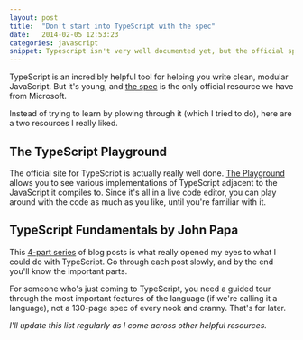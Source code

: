 ```yaml
---
layout: post
title:  "Don't start into TypeScript with the spec"
date:   2014-02-05 12:53:23
categories: javascript
snippet: Typescript isn't very well documented yet, but the official spec isn't all we've got either. Here's where I'd recommend you get started.  
---
```


TypeScript is an incredibly helpful tool for helping you write clean, modular JavaScript. But it's young, and [the spec](http://www.typescriptlang.org/Content/TypeScript%20Language%20Specification.pdf) is the only official resource we have from Microsoft. 

Instead of trying to learn by plowing through it (which I tried to do), here are a two resources I really liked. 

## The TypeScript Playground 

The official site for TypeScript is actually really well done. [The Playground](http://www.typescriptlang.org/Playground/) allows you to see various implementations of TypeScript adjacent to the JavaScript it compiles to. Since it's all in a live code editor, you can play around with the code as much as you like, until you're familiar with it. 

## TypeScript Fundamentals by John Papa 

This [4-part series](http://www.johnpapa.net/typescriptpost1/) of blog posts is what really opened my eyes to what I could do with TypeScript. Go through each post slowly, and by the end you'll know the important parts. 

For someone who's just coming to TypeScript, you need a guided tour through the most important features of the language (if we're calling it a language), not a 130-page spec of every nook and cranny. That's for later.

*I'll update this list regularly as I come across other helpful resources.*



